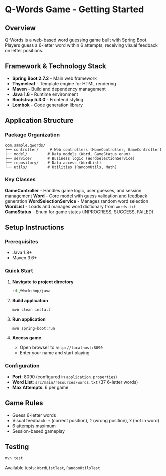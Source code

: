 # Q-Words Game - Getting Started

## Overview
Q-Words is a web-based word guessing game built with Spring Boot. Players guess a 6-letter word within 6 attempts, receiving visual feedback on letter positions.

## Framework & Technology Stack
- **Spring Boot 2.7.2** - Main web framework
- **Thymeleaf** - Template engine for HTML rendering
- **Maven** - Build and dependency management
- **Java 1.8** - Runtime environment
- **Bootstrap 5.3.0** - Frontend styling
- **Lombok** - Code generation library

## Application Structure

### Package Organization
```
com.sample.qwords/
├── controller/     # Web controllers (HomeController, GameController)
├── model/         # Data models (Word, GameStatus enum)
├── service/       # Business logic (WordSelectionService)
├── repository/    # Data access (WordList)
└── utils/         # Utilities (RandomUtils, Math)
```

### Key Classes

**GameController** - Handles game logic, user guesses, and session management
**Word** - Core model with guess validation and feedback generation
**WordSelectionService** - Manages random word selection
**WordList** - Loads and manages word dictionary from `words.txt`
**GameStatus** - Enum for game states (INPROGRESS, SUCCESS, FAILED)

## Setup Instructions

### Prerequisites
- Java 1.8+
- Maven 3.6+

### Quick Start
1. **Navigate to project directory**
   ```bash
   cd /Workshop/java
   ```

2. **Build application**
   ```bash
   mvn clean install
   ```

3. **Run application**
   ```bash
   mvn spring-boot:run
   ```

4. **Access game**
   - Open browser to `http://localhost:8090`
   - Enter your name and start playing

### Configuration
- **Port**: 8090 (configured in `application.properties`)
- **Word List**: `src/main/resources/words.txt` (37 6-letter words)
- **Max Attempts**: 6 per game

## Game Rules
- Guess 6-letter words
- Visual feedback: `+` (correct position), `?` (wrong position), `X` (not in word)
- 6 attempts maximum
- Session-based gameplay

## Testing
```bash
mvn test
```

Available tests: `WordListTest`, `RandomUtilsTest`